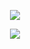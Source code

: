 <p align="center">
  <img src="https://readme-typing-svg.herokuapp.com/?lines=Welcome+To+Address+Book+System+Programs!&font=Fira%20Code&center=true&width=380&height=50">
</p>
<p align="center">
  <img src="https://readme-typing-svg.herokuapp.com/?lines=Type+messages+everywhere!;Add+a+bio+to+your+profile!;Add+a+description+to+your+repo!;Make+your+readme+stand+out!&font=Fira%20Code&center=true&width=380&height=50">
</p>
